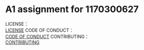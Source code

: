 # A1 assignment for 1170300627
 
  LICENSE：  
  [LICENSE](https://github.com/1170300627/1170300627-hit-1170300627/blob/master/LICENSE)
  CODE OF CONDUCT：  
  [CODE OF CONDUCT](https://github.com/1170300627/1170300627-hit-1170300627/blob/master/CODE_OF_CONDUCT.md)
  CONTRIBUTING：  
  [CONTRIBUTING](https://github.com/1170300627/1170300627-hit-1170300627/blob/master/CONTRIBUTING.md)
